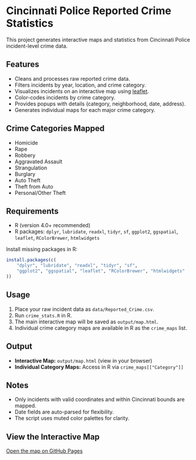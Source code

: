 # Cincinnati Police Reported Crime Statistics

This project generates interactive maps and statistics from Cincinnati Police incident-level crime data.

## Features

- Cleans and processes raw reported crime data.
- Filters incidents by year, location, and crime category.
- Visualizes incidents on an interactive map using [leaflet](https://rstudio.github.io/leaflet/).
- Color-codes incidents by crime category.
- Provides popups with details (category, neighborhood, date, address).
- Generates individual maps for each major crime category.

## Crime Categories Mapped

- Homicide
- Rape
- Robbery
- Aggravated Assault
- Strangulation
- Burglary
- Auto Theft
- Theft from Auto
- Personal/Other Theft

## Requirements

- R (version 4.0+ recommended)
- R packages: `dplyr`, `lubridate`, `readxl`, `tidyr`, `sf`, `ggplot2`, `ggspatial`, `leaflet`, `RColorBrewer`, `htmlwidgets`

Install missing packages in R:

```r
install.packages(c(
    "dplyr", "lubridate", "readxl", "tidyr", "sf",
    "ggplot2", "ggspatial", "leaflet", "RColorBrewer", "htmlwidgets"
))
```

## Usage

1. Place your raw incident data as `data/Reported_Crime.csv`.
2. Run `crime_stats.R` in R.
3. The main interactive map will be saved as `output/map.html`.
4. Individual crime category maps are available in R as the `crime_maps` list.

## Output

- **Interactive Map:** `output/map.html` (view in your browser)
- **Individual Category Maps:** Access in R via `crime_maps[["Category"]]`

## Notes

- Only incidents with valid coordinates and within Cincinnati bounds are mapped.
- Date fields are auto-parsed for flexibility.
- The script uses muted color palettes for clarity.

## View the Interactive Map

[Open the map on GitHub Pages](https://davidferrara23.github.io/enquirer-cpd-crime/output/map.html)